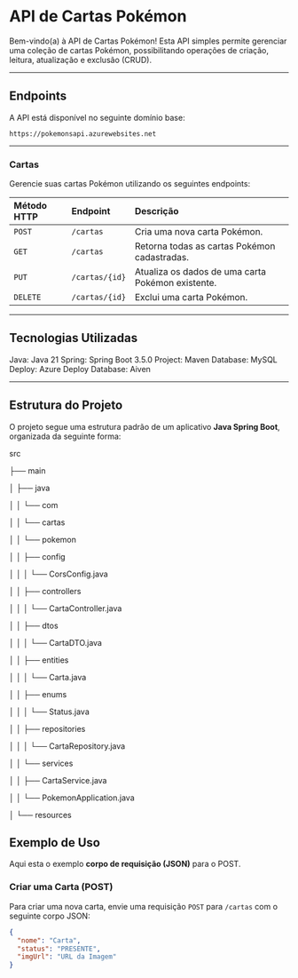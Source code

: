 # API de Cartas Pokémon

Bem-vindo(a) à API de Cartas Pokémon! Esta API simples permite gerenciar uma coleção de cartas Pokémon, possibilitando operações de criação, leitura, atualização e exclusão (CRUD).

---

## Endpoints

A API está disponível no seguinte domínio base:

`https://pokemonsapi.azurewebsites.net`

---

### Cartas

Gerencie suas cartas Pokémon utilizando os seguintes endpoints:

| Método HTTP | Endpoint                        | Descrição                                         |
| :---------- | :------------------------------ | :------------------------------------------------ |
| `POST`      | `/cartas`                       | Cria uma nova carta Pokémon.                      |
| `GET`       | `/cartas`                       | Retorna todas as cartas Pokémon cadastradas.      |
| `PUT`       | `/cartas/{id}`                  | Atualiza os dados de uma carta Pokémon existente. |
| `DELETE`    | `/cartas/{id}`                  | Exclui uma carta Pokémon.                         |

---

## Tecnologias Utilizadas


Java: Java 21
Spring: Spring Boot 3.5.0
Project: Maven
Database: MySQL 
Deploy: Azure 
Deploy Database: Aiven

---

## Estrutura do Projeto

O projeto segue uma estrutura padrão de um aplicativo **Java Spring Boot**, organizada da seguinte forma:

src
<p></p>
├── main
<p></p>
│   ├── java
<p></p>
│   │   └── com
<p></p>
│   │       └── cartas
<p></p>
│   │           └── pokemon
<p></p>
│   │               ├── config
<p></p>
│   │               │   └── CorsConfig.java
<p></p>
│   │               ├── controllers
<p></p>
│   │               │   └── CartaController.java
<p></p>
│   │               ├── dtos
<p></p>
│   │               │   └── CartaDTO.java
<p></p>
│   │               ├── entities
<p></p>
│   │               │   └── Carta.java
<p></p>
│   │               ├── enums
<p></p>
│   │               │   └── Status.java
<p></p>
│   │               ├── repositories
<p></p>
│   │               │   └── CartaRepository.java
<p></p>
│   │               └── services
<p></p>
│   │                   ├── CartaService.java
<p></p>
│   │                   └── PokemonApplication.java
<p></p>
│   └── resources


## Exemplo de Uso

Aqui esta o exemplo **corpo de requisição (JSON)** para o POST.

### Criar uma Carta (POST)

Para criar uma nova carta, envie uma requisição `POST` para `/cartas` com o seguinte corpo JSON:

```json
{
  "nome": "Carta",
  "status": "PRESENTE",
  "imgUrl": "URL da Imagem"
}
